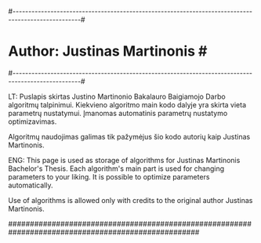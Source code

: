 #---------------------------------------------------------------------------------------------------#
# Author: Justinas Martinonis                                                                       #                                      #
#---------------------------------------------------------------------------------------------------#

LT:
  Puslapis skirtas Justino Martinonio Bakalauro Baigiamojo Darbo algoritmų talpinimui.
Kiekvieno algoritmo main kodo dalyje yra skirta vieta parametrų nustatymui. Įmanomas
automatinis parametrų nustatymo optimizavimas.

Algoritmų naudojimas galimas tik pažymėjus šio kodo autorių kaip Justinas Martinonis.

ENG:
  This page is used as storage of algorithms for Justinas Martinonis Bachelor's Thesis.
Each algorithm's main part is used for changing parameters to your liking. It is possible
to optimize parameters automatically.

Use of algorithms is allowed only with credits to the original author Justinas Martinonis.

####################################################################################################
